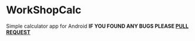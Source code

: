 # WorkShopCalc

Simple calculator app for Android **IF YOU FOUND ANY BUGS PLEASE [PULL REQUEST](https://github.com/0xpulsar/WorkShopCalc/pulls)**

